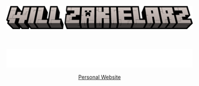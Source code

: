 <!-- "Hero" Header -->
<div align="center">
  <img src="images/title.png?raw=true" style="max-width: 100%;" alt="Will Zakielarz" />
  <br />
  <br />
  <br />
  <br />
  <img height="50" alt="Introduction" src="images/intro.svg" />

  <a href="https://willzakielarz.com">Personal Website</a>

</div>
